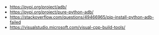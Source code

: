 * https://pypi.org/project/adb/
* https://pypi.org/project/pure-python-adb/
* https://stackoverflow.com/questions/49466965/pip-install-python-adb-failed
* https://visualstudio.microsoft.com/visual-cpp-build-tools/
